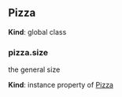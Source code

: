 <a name="Pizza"></a>
## Pizza
**Kind**: global class


<a name="Pizza+size"></a>
### pizza.size
the general size

**Kind**: instance property of [Pizza](#Pizza)


